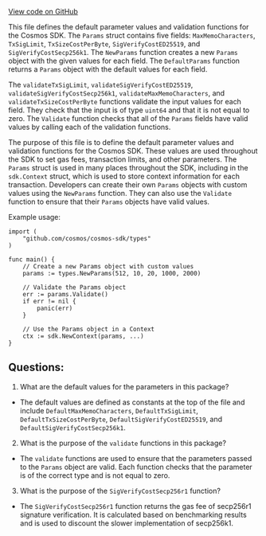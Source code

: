 [View code on GitHub](https://github.com/cosmos/cosmos-sdk/blob/main/x/auth/types/params.go)

This file defines the default parameter values and validation functions for the Cosmos SDK. The `Params` struct contains five fields: `MaxMemoCharacters`, `TxSigLimit`, `TxSizeCostPerByte`, `SigVerifyCostED25519`, and `SigVerifyCostSecp256k1`. The `NewParams` function creates a new `Params` object with the given values for each field. The `DefaultParams` function returns a `Params` object with the default values for each field.

The `validateTxSigLimit`, `validateSigVerifyCostED25519`, `validateSigVerifyCostSecp256k1`, `validateMaxMemoCharacters`, and `validateTxSizeCostPerByte` functions validate the input values for each field. They check that the input is of type `uint64` and that it is not equal to zero. The `Validate` function checks that all of the `Params` fields have valid values by calling each of the validation functions.

The purpose of this file is to define the default parameter values and validation functions for the Cosmos SDK. These values are used throughout the SDK to set gas fees, transaction limits, and other parameters. The `Params` struct is used in many places throughout the SDK, including in the `sdk.Context` struct, which is used to store context information for each transaction. Developers can create their own `Params` objects with custom values using the `NewParams` function. They can also use the `Validate` function to ensure that their `Params` objects have valid values.

Example usage:

```
import (
    "github.com/cosmos/cosmos-sdk/types"
)

func main() {
    // Create a new Params object with custom values
    params := types.NewParams(512, 10, 20, 1000, 2000)

    // Validate the Params object
    err := params.Validate()
    if err != nil {
        panic(err)
    }

    // Use the Params object in a Context
    ctx := sdk.NewContext(params, ...)
}
```
## Questions: 
 1. What are the default values for the parameters in this package?
- The default values are defined as constants at the top of the file and include `DefaultMaxMemoCharacters`, `DefaultTxSigLimit`, `DefaultTxSizeCostPerByte`, `DefaultSigVerifyCostED25519`, and `DefaultSigVerifyCostSecp256k1`.

2. What is the purpose of the `validate` functions in this package?
- The `validate` functions are used to ensure that the parameters passed to the `Params` object are valid. Each function checks that the parameter is of the correct type and is not equal to zero.

3. What is the purpose of the `SigVerifyCostSecp256r1` function?
- The `SigVerifyCostSecp256r1` function returns the gas fee of secp256r1 signature verification. It is calculated based on benchmarking results and is used to discount the slower implementation of secp256k1.